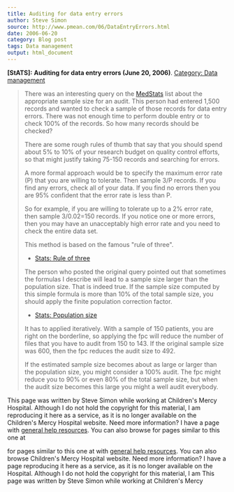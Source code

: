 ```yaml
---
title: Auditing for data entry errors
author: Steve Simon
source: http://www.pmean.com/06/DataEntryErrors.html
date: 2006-06-20
category: Blog post
tags: Data management
output: html_document
---
```

**[StATS]:** **Auditing for data entry errors (June
20, 2006)**. [Category: Data
management](../category/DataManagement.html)

> There was an interesting query on the
> [MedStats](../category/InterestingWebsites.html#MeStXx) list about the
> appropriate sample size for an audit. This person had entered 1,500
> records and wanted to check a sample of those records for data entry
> errors. There was not enough time to perform double entry or to check
> 100% of the records. So how many records should be checked?
>
> There are some rough rules of thumb that say that you should spend
> about 5% to 10% of your research budget on quality control efforts, so
> that might justify taking 75-150 records and searching for errors.
>
> A more formal approach would be to specify the maximum error rate (P)
> that you are willing to tolerate. Then sample 3/P records. If you find
> any errors, check all of your data. If you find no errors then you are
> 95% confident that the error rate is less than P. 
>
> So for example, if you are willing to tolerate up to a 2% error rate,
> then sample 3/0.02=150 records. If you notice one or more errors, then
> you may have an unacceptably high error rate and you need to check the
> entire data set. 
>
> This method is based on the famous \"rule of three\".
>
> -   [Stats: Rule of three](../size/zeroevents.asp)
>
> The person who posted the original query pointed out that sometimes
> the formulas I describe will lead to a sample size larger than the
> population size. That is indeed true. If the sample size computed by
> this simple formula is more than 10% of the total sample size, you
> should apply the finite population correction factor.
>
> -   [Stats: Population size](../size/population.asp)
>
> It has to applied iteratively. With a sample of 150 patients, you are
> right on the borderline, so applying the fpc will reduce the number of
> files that you have to audit from 150 to 143. If the original sample
> size was 600, then the fpc reduces the audit size to 492.
>
> If the estimated sample size becomes about as large or larger than the
> population size, you might consider a 100% audit. The fpc might reduce
> you to 90% or even 80% of the total sample size, but when the audit
> size becomes this large you might a well audit everybody.

This page was written by Steve Simon while working at Children\'s Mercy
Hospital. Although I do not hold the copyright for this material, I am
reproducing it here as a service, as it is no longer available on the
Children\'s Mercy Hospital website. Need more information? I have a page
with [general help resources](../GeneralHelp.html). You can also browse
for pages similar to this one at
<!---More--->
for pages similar to this one at
with [general help resources](../GeneralHelp.html). You can also browse
Children\'s Mercy Hospital website. Need more information? I have a page
reproducing it here as a service, as it is no longer available on the
Hospital. Although I do not hold the copyright for this material, I am
This page was written by Steve Simon while working at Children\'s Mercy

<!---Do not use
**[StATS]:** **Auditing for data entry errors (June
This page was written by Steve Simon while working at Children\'s Mercy
Hospital. Although I do not hold the copyright for this material, I am
reproducing it here as a service, as it is no longer available on the
Children\'s Mercy Hospital website. Need more information? I have a page
with [general help resources](../GeneralHelp.html). You can also browse
for pages similar to this one at
--->

